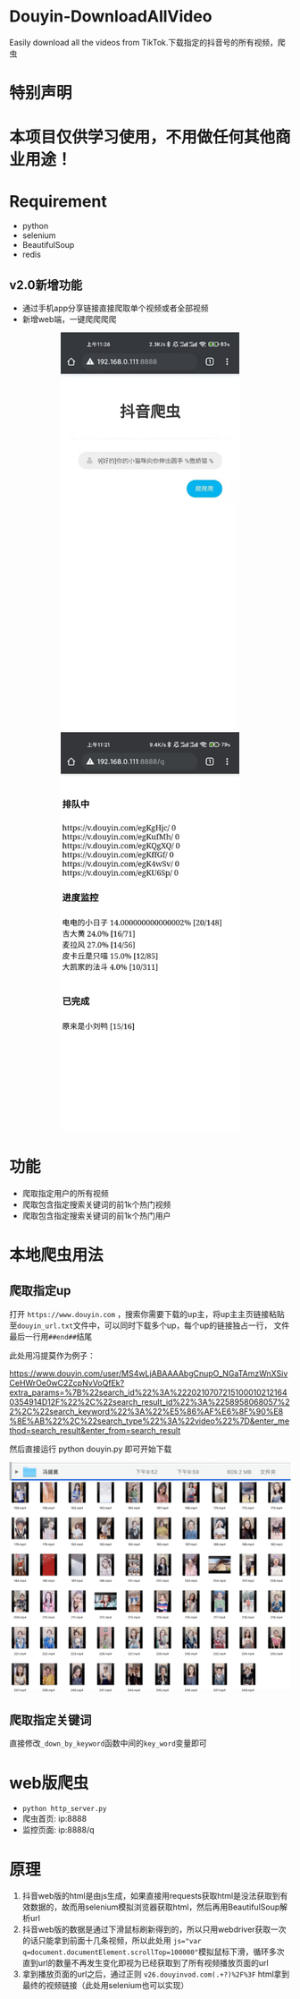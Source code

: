 # Douyin-DownloadAllVideo
Easily download all the videos from TikTok.下载指定的抖音号的所有视频，爬虫

# 特别声明
# 本项目仅供学习使用，不用做任何其他商业用途！


# Requirement
  * python
  * selenium
  * BeautifulSoup
  * redis

## v2.0新增功能
* 通过手机app分享链接直接爬取单个视频或者全部视频
* 新增web端，一键爬爬爬爬

<center class="half">
 <img src="https://github.com/Mrhs121/Douyin-DownloadAllVideo/blob/main/s.jpeg" width="320"/>
 
 <img src="https://github.com/Mrhs121/Douyin-DownloadAllVideo/blob/main/q.jpeg" width="320"/>
</center>

<!-- ![](https://github.com/Mrhs121/Douyin-DownloadAllVideo/blob/main/s.jpeg)
![](https://github.com/Mrhs121/Douyin-DownloadAllVideo/blob/main/q.jpeg) -->

# 功能
  * 爬取指定用户的所有视频
  * 爬取包含指定搜索关键词的前1k个热门视频
  * 爬取包含指定搜索关键词的前1k个热门用户

# 本地爬虫用法
## 爬取指定up
打开 `https://www.douyin.com` ，搜索你需要下载的up主，将up主主页链接粘贴至`douyin_url.txt`文件中，可以同时下载多个up，每个up的链接独占一行，
文件最后一行用`##end##`结尾

此处用冯提莫作为例子：

https://www.douyin.com/user/MS4wLjABAAAAbgCnupO_NGaTAmzWnXSivCeHWrOe0wC2ZcpNvVoQfEk?extra_params=%7B%22search_id%22%3A%22202107072151000102121640354914D12F%22%2C%22search_result_id%22%3A%2258958068057%22%2C%22search_keyword%22%3A%22%E5%86%AF%E6%8F%90%E8%8E%AB%22%2C%22search_type%22%3A%22video%22%7D&enter_method=search_result&enter_from=search_result

 然后直接运行 python douyin.py 即可开始下载
 
![](https://github.com/Mrhs121/Douyin-DownloadAllVideo/blob/main/ftm_f.png)
![](https://github.com/Mrhs121/Douyin-DownloadAllVideo/blob/main/ftm_video.png)
 
 ## 爬取指定关键词
 直接修改`_down_by_keyword`函数中间的`key_word`变量即可
 
 
 # web版爬虫
 * `python http_server.py`
 * 爬虫首页: ip:8888 
 * 监控页面: ip:8888/q
 
 # 原理
 
 1. 抖音web版的html是由js生成，如果直接用requests获取html是没法获取到有效数据的，故而用selenium模拟浏览器获取html，然后再用BeautifulSoup解析url
 2. 抖音web版的数据是通过下滑鼠标刷新得到的，所以只用webdriver获取一次的话只能拿到前面十几条视频，所以此处用 `js="var q=document.documentElement.scrollTop=100000"`模拟鼠标下滑，循环多次直到url的数量不再发生变化即视为已经获取到了所有视频播放页面的url
 3. 拿到播放页面的url之后，通过正则 `v26.douyinvod.com(.+?)%2F%3F` html拿到最终的视频链接（此处用selenium也可以实现）
 
 
